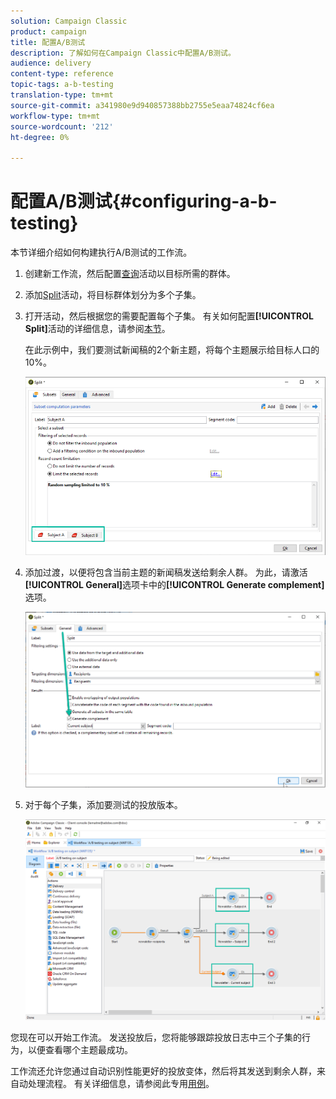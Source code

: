 ```yaml
---
solution: Campaign Classic
product: campaign
title: 配置A/B测试
description: 了解如何在Campaign Classic中配置A/B测试。
audience: delivery
content-type: reference
topic-tags: a-b-testing
translation-type: tm+mt
source-git-commit: a341980e9d940857388bb2755e5eaa74824cf6ea
workflow-type: tm+mt
source-wordcount: '212'
ht-degree: 0%

---
```



# 配置A/B测试{#configuring-a-b-testing}

本节详细介绍如何构建执行A/B测试的工作流。

1. 创建新工作流，然后配置[查询](../../workflow/using/query.md)活动以目标所需的群体。

1. 添加[Split](../../workflow/using/split.md)活动，将目标群体划分为多个子集。

1. 打开活动，然后根据您的需要配置每个子集。 有关如何配置&#x200B;**[!UICONTROL Split]**&#x200B;活动的详细信息，请参阅[本节](../../workflow/using/split.md)。

   在此示例中，我们要测试新闻稿的2个新主题，将每个主题展示给目标人口的10%。

   ![](assets/ab-testing-split.png)

1. 添加过渡，以便将包含当前主题的新闻稿发送给剩余人群。 为此，请激活&#x200B;**[!UICONTROL General]**&#x200B;选项卡中的&#x200B;**[!UICONTROL Generate complement]**&#x200B;选项。

   ![](assets/ab-testing-complement.png)

1. 对于每个子集，添加要测试的投放版本。

   ![](assets/ab-testing-delivery.png)

您现在可以开始工作流。 发送投放后，您将能够跟踪投放日志中三个子集的行为，以便查看哪个主题最成功。

工作流还允许您通过自动识别性能更好的投放变体，然后将其发送到剩余人群，来自动处理流程。 有关详细信息，请参阅此专用[用例](../../delivery/using/a-b-testing-use-case.md)。
